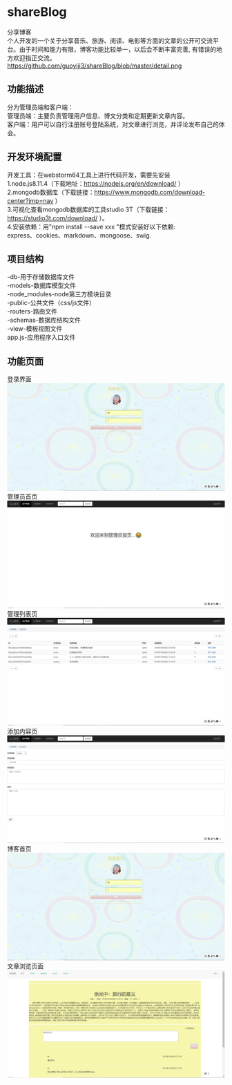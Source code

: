 # shareBlog
分享博客  
个人开发的一个关于分享音乐、旅游、阅读、电影等方面的文章的公开可交流平台。由于时间和能力有限，博客功能比较单一，以后会不断丰富完善, 
有错误的地方欢迎指正交流。
  https://github.com/guoyiji3/shareBlog/blob/master/detail.png  
  
## 功能描述

分为管理员端和客户端：  
管理员端：主要负责管理用户信息、博文分类和定期更新文章内容。  
客户端：用户可以自行注册账号登陆系统，对文章进行浏览，并评论发布自己的体会。  

## 开发环境配置  
开发工具：在webstorm64工具上进行代码开发，需要先安装  
1.node.js8.11.4（下载地址：https://nodejs.org/en/download/ ）  
2.mongodb数据库（下载链接：https://www.mongodb.com/download-center?jmp=nav ）  
3.可视化查看mongodb数据库的工具studio 3T（下载链接：https://studio3t.com/download/ ）。   
4.安装依赖：用"npm install --save xxx "模式安装好以下依赖:  
 express、cookies、markdown、mongoose、swig.  
## 项目结构
-db-用于存储数据库文件  
-models-数据库模型文件  
-node_modules-node第三方模块目录  
-public-公共文件（css/js文件）  
-routers-路由文件  
-schemas-数据库结构文件  
-view-模板视图文件  
app.js-应用程序入口文件  
 ## 功能页面 
 登录界面  
![Image text](https://github.com/guoyiji3/shareBlog/blob/master/images-RM/login.png)  
管理员首页  
![Image text](https://github.com/guoyiji3/shareBlog/blob/master/images-RM/admin.png)  
管理列表页  
![Image text](https://github.com/guoyiji3/shareBlog/blob/master/images-RM/list.png)  
添加内容页  
![Image text](https://github.com/guoyiji3/shareBlog/blob/master/images-RM/add.png)  
博客首页  
![Image text](https://github.com/guoyiji3/shareBlog/blob/master/images-RM/login.png)  
文章浏览页面  
![Image text](https://github.com/guoyiji3/shareBlog/blob/master/images-RM/detail.png)
